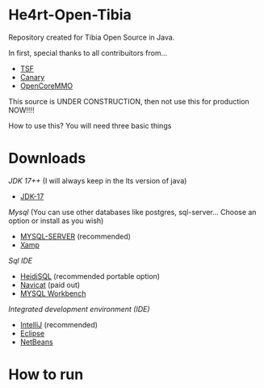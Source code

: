 # He4rt-Open-Tibia

Repository created for Tibia Open Source in Java.

In first, special thanks to all contribuitors from...
* [TSF](https://github.com/otland/forgottenserver)
* [Canary](https://github.com/opentibiabr/canary)
* [OpenCoreMMO](https://github.com/caioavidal/OpenCoreMMO)

This source is UNDER CONSTRUCTION, then not use this for production NOW!!!!

How to use this? You will need three basic things
# Downloads
_JDK 17++_ (I will always keep in the lts version of java)
* [JDK-17](https://www.oracle.com/br/java/technologies/downloads/#java17)

_Mysql_ (You can use other databases like postgres, sql-server... Choose an option or install as you wish)
* [MYSQL-SERVER](https://dev.mysql.com/doc/mysql-installation-excerpt/8.0/en/windows-install-archive.html) (recommended)
* [Xamp](https://www.apachefriends.org/pt_br/download.html)

_Sql IDE_
* [HeidiSQL](https://www.heidisql.com/download.php) (recommended portable option)
* [Navicat](https://www.navicat.com/en/download/navicat-for-mysql) (paid out)
* [MYSQL Workbench](https://www.mysql.com/products/workbench/)

_Integrated development environment (IDE)_
* [IntelliJ](https://www.jetbrains.com/idea/download/download-thanks.html?platform=windows&code=IIC) (recommended)
* [Eclipse](https://www.eclipse.org/downloads/)
* [NetBeans](https://netbeans.apache.org/download/nb15/)


# How to run
